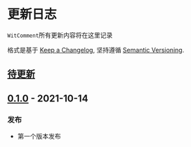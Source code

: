 # 更新日志

`WitComment`所有更新内容将在这里记录

格式是基于 [Keep a Changelog](https://keepachangelog.com/zh-CN/1.0.0/),
坚持遵循 [Semantic Versioning](https://semver.org/lang/zh-CN/).

## [待更新]




## [0.1.0] - 2021-10-14

### 发布

- 第一个版本发布

[待更新]: https://github.com/tailwindlabs/tailwindcss/compare/v3.0.0-alpha.1...HEAD

[0.1.0]: https://github.com/JamieDIng/witComment/releases/tag/v0.1.0
